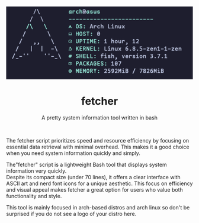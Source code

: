 <p align="center"><img src="https://github.com/arch-based/fetcher/blob/main/2024-04-19T18:41:22,095974010+08:00.png?raw=true width="350px"></p>
<h1 align="center">fetcher</h1>
<p align="center">A pretty system information tool written in bash</p><br>

The fetcher script prioritizes speed and resource efficiency by focusing 
on essential data retrieval with minimal overhead. This makes it a good
choice when you need system information quickly and simply.

 The"fetcher" script is a lightweight Bash tool that displays system information very quickly.  
 Despite its compact size (under 70 lines), it offers a clear interface with ASCII art and nerd font icons for a unique aesthetic. 
This focus on efficiency and visual appeal makes fetcher a great option for users who value both functionality and style.

This tool is mainly focused in arch-based distros and arch linux so don't be surprised if you do not see a logo of your distro here.

<br>
<br>
<br>
<br>
